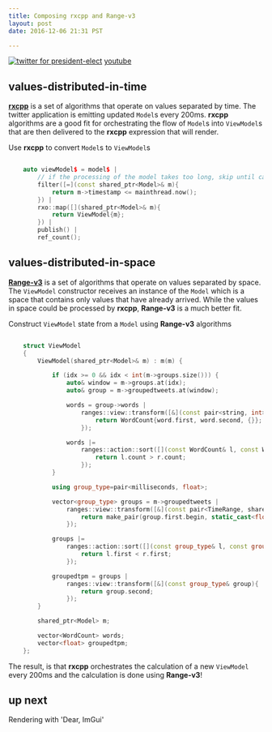 ```yaml
---
title: Composing rxcpp and Range-v3
layout: post
date: 2016-12-06 21:31 PST

---
```


[![twitter for president-elect](/assets/twitter_analysis_president_elect.gif)](https://www.youtube.com/watch?v=QFcy-jQpvBg)
[youtube](https://www.youtube.com/watch?v=QFcy-jQpvBg)

## values-distributed-in-time
[__rxcpp__](https://github.com/Reactive-Extensions/RxCpp) is a set of algorithms that operate on values separated by time. The twitter application is emitting updated `Model`s every 200ms. __rxcpp__ algorithms are a good fit for orchestrating the flow of `Model`s into `ViewModel`s that are then delivered to the __rxcpp__ expression that will render. 

Use __rxcpp__ to convert `Model`s to `ViewModel`s

```cpp

    auto viewModel$ = model$ |
        // if the processing of the model takes too long, skip until caught up
        filter([=](const shared_ptr<Model>& m){
            return m->timestamp <= mainthread.now();
        }) |
        rxo::map([](shared_ptr<Model>& m){
            return ViewModel{m};
        }) |
        publish() |
        ref_count();

```

## values-distributed-in-space
[__Range-v3__](https://github.com/ericniebler/range-v3) is a set of algorithms that operate on values separated by space. The `ViewModel` constructor receives an instance of the `Model` which is a space that contains only values that have already arrived. While the values in space could be processed by __rxcpp__, __Range-v3__ is a much better fit.

Construct `ViewModel` state from a `Model` using __Range-v3__ algorithms

```cpp

    struct ViewModel
    {
        ViewModel(shared_ptr<Model>& m) : m(m) {

            if (idx >= 0 && idx < int(m->groups.size())) {
                auto& window = m->groups.at(idx);
                auto& group = m->groupedtweets.at(window);

                words = group->words |
                    ranges::view::transform([&](const pair<string, int>& word){
                        return WordCount{word.first, word.second, {}};
                    });

                words |=
                    ranges::action::sort([](const WordCount& l, const WordCount& r){
                        return l.count > r.count;
                    });
            }

            using group_type=pair<milliseconds, float>;

            vector<group_type> groups = m->groupedtweets |
                ranges::view::transform([&](const pair<TimeRange, shared_ptr<TweetGroup>>& group){
                    return make_pair(group.first.begin, static_cast<float>(group.second->tweets.size()));
                });

            groups |=
                ranges::action::sort([](const group_type& l, const group_type& r){
                    return l.first < r.first;
                });

            groupedtpm = groups |
                ranges::view::transform([&](const group_type& group){
                    return group.second;
                });
        }

        shared_ptr<Model> m;

        vector<WordCount> words;
        vector<float> groupedtpm;
    };

```

The result, is that __rxcpp__ orchestrates the calculation of a new `ViewModel` every 200ms and the calculation is done using __Range-v3__!

## up next
Rendering with 'Dear, ImGui'

